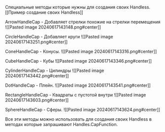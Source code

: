 Специальные методы которые нужны для создания своих Handless.
[[Пример создание своих Handless]]

ArrowHandleCap - Добавляет стрелки похожие на стрелки перемещения
![[Pasted image 20240617143148.png#center]]

CircleHandleCap - Добавляет круги
![[Pasted image 20240617143251.png#center]]

ConeHandleCap - Конусы.
![[Pasted image 20240617143316.png#center]]

CubeHandleCap - Кубы
![[Pasted image 20240617143346.png#center]]

CylinderHandleCap - Цилиндры
![[Pasted image 20240617143442.png#center]]

DotHandleCap - Плейн.
![[Pasted image 20240617143541.png#center]]

RectangleHandleCap - Квадраты с пустотой внутри
![[Pasted image 20240617143603.png#center]]

SphereHandleCap - Сферы.
![[Pasted image 20240617143624.png#center]]

Все эти методы можно использовать для создания своих Handless в методах которые запрашивают Handles.CapFunction.